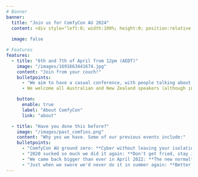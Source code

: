 ```yaml
---
# Banner
banner:
  title: "Join us for ComfyCon AU 2024"
  content: <div style="left:0; width:100%; height:0; position:relative; padding-bottom:25%; margin:0 auto"><iframe src="https://www.tickcounter.com/widget/countdown/4480727" style="top:0; left:0; width:100%; height:100%; position:absolute; border:0; overflow:hidden" title="Countdown to ComfyCon AU 2024"></iframe></div><br><br><div class="mx-auto" style="text-align:center; margin:auto; display:block;"><iframe width="560" height="315" src="https://www.youtube.com/embed/videoseries?si=tWl8ie6WRbbv98LM&amp;list=PLg-aMs82kVNoFqZkmSdL8f5Q1ybtrdkGi" title="YouTube video player" frameborder="0" allow="autoplay; clipboard-write; encrypted-media; picture-in-picture; web-share" referrerpolicy="strict-origin-when-cross-origin" allowfullscreen style="margin:auto"></iframe></div>
  
  image: false

# Features
features:
  - title: "6th and 7th of April from 12pm (AEDT)"
    image: "/images/1691663441674.jpg"
    content: "Join from your couch!"
    bulletpoints:
      - "We aim to have a casual conference, with people talking about things that interest them and the rest of the community. You can be at home, in your pyjamas, drinking a beer, and we'll take you."
      - We welcome all Australian and New Zealand speakers (although international speakers are welcome too if you want to stay up late!) to talk about Cyber Security, and Cyber Security Adjacent topics, close to their hearts.

    button:
      enable: true
      label: "About ComfyCon"
      link: "about"

  - title: "Have you done this before?"
    image: "/images/past_comfies.png"
    content: "Why yes we have. Some of our previous events include:"
    bulletpoints:
      - "ComfyCon AU ground zero: **Cyber without leaving your isolation tank**."
      - "2020 sucked so much we did it again: **Don't get fried, stay inside**."
      - "We came back bigger than ever in April 2022: **The new normal**."
      - "Just when we swore we'd never do it in summer again: **Better together**."
---
```

